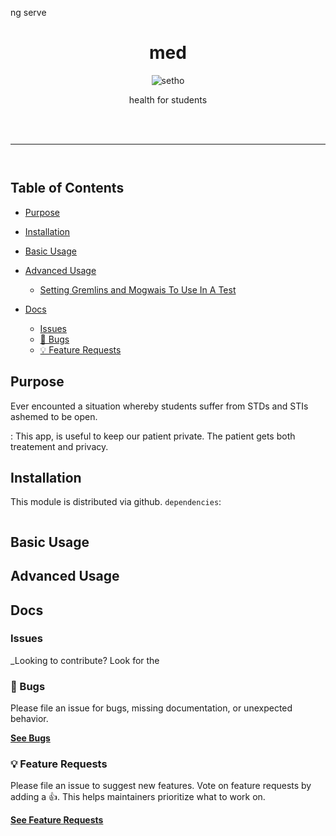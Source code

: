 ng serve
<div align="center">
<h1>med</h1>

<img src="../../assets/images/" alt="setho"/>

<p>health for students</p>

<br />



<br />
</div>

<hr />

[![]()]()

<div align="center">
<img/>
    
</div>

> 
>
> 

## Table of Contents

<!-- prettier-ignore-start -->
<!-- START doctoc generated TOC please keep comment here to allow auto update -->
<!-- DON'T EDIT THIS SECTION, INSTEAD RE-RUN doctoc TO UPDATE -->


- [Purpose](#purpose)
- [Installation](#installation)
- [Basic Usage](#basic-usage)
- [Advanced Usage](#advanced-usage)
  - [Setting Gremlins and Mogwais To Use In A Test](#setting-gremlins-and-mogwais-to-use-in-a-test)

- [Docs](#docs)
  - [Issues](#issues)
  - [🐛 Bugs](#-bugs)
  - [💡 Feature Requests](#-feature-requests)


<!-- END doctoc generated TOC please keep comment here to allow auto update -->
<!-- prettier-ignore-end -->

## Purpose

Ever encounted a situation whereby students suffer from STDs and STIs ashemed to be open.

: This app, is useful to keep our patient private. The patient gets both treatement and privacy.


## Installation

This module is distributed via github. `dependencies`:

```

```


## Basic Usage
 


## Advanced Usage



## Docs

### Issues

_Looking to contribute? Look for the 
### 🐛 Bugs

Please file an issue for bugs, missing documentation, or unexpected behavior.

[**See Bugs**]()

### 💡 Feature Requests

Please file an issue to suggest new features. Vote on feature requests by adding
a 👍. This helps maintainers prioritize what to work on.

[**See Feature Requests**]()





